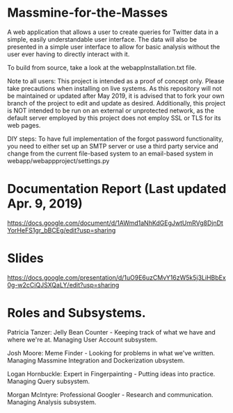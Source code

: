 # Massmine-for-the-Masses
A web application that allows a user to create queries for Twitter data in a simple, easily understandable user interface. The data will also be presented in a simple user interface to allow for basic analysis without the user ever having to directly interact with it.

To build from source, take a look at the webappInstallation.txt file.
 
Note to all users: This project is intended as a proof of concept only. Please take precautions when installing on live systems. As this repository will not be maintained or updated after May 2019, it is advised that to fork your own branch of the project to edit and update as desired. Additionally, this project is NOT intended to be run on an external or unprotected network, as the default server employed by this project does not employ SSL or TLS for its web pages. 

DIY steps: To have full implementation of the forgot password functionality, you need to either set up an SMTP server or use a third party service and change from the current file-based system to an email-based system in webapp/webappproject/settings.py

# Documentation Report (Last updated Apr. 9, 2019)
https://docs.google.com/document/d/1AWmd1aNhKdGEgJwtUmRVg8DjnDtYorHeFS1gr_bBCEg/edit?usp=sharing

# Slides 
https://docs.google.com/presentation/d/1uO9E6uzCMvY16zW5k5j3LiHBbEx0g-w2cCiQJSXQaLY/edit?usp=sharing

# Roles and Subsystems.
Patricia Tanzer: Jelly Bean Counter - Keeping track of what we have and where we're at. Managing User Account subsystem.

Josh Moore: Meme Finder - Looking for problems in what we've written. Managing Massmine Integration and Dockerization ubsystem.

Logan Hornbuckle: Expert in Fingerpainting - Putting ideas into practice. Managing Query subsystem.

Morgan McIntyre: Professional Googler - Research and communication. Managing Analysis subsystem.

